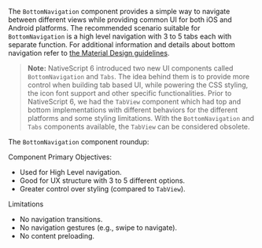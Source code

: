 The `BottomNavigation` component provides a simple way to navigate between different views while providing common UI for both iOS and Android platforms.  The recommended scenario suitable for `BottomNavigation` is a high level navigation with 3 to 5 tabs each with separate function. For additional information and details about bottom navigation refer to [the Material Design guidelines](https://material.io/design/components/bottom-navigation.html#usage).

> **Note:** NativeScript 6 introduced two new UI components called `BottomNavigation` and `Tabs`. The idea behind them is to provide more control when building tab based UI, while powering the CSS styling, the icon font support and other specific functionalities. Prior to NativeScript 6, we had the `TabView` component which had top and bottom implementations with different behaviors for the different platforms and some styling limitations. With the `BottomNavigation` and `Tabs` components available, the `TabView` can be considered obsolete.

The `BottomNavigation` component roundup:

Component Primary Objectives:
- Used for High Level navigation.
- Good for UX structure with 3 to 5 different options.
- Greater control over styling (compared to `TabView`).

Limitations 
- No navigation transitions.
- No navigation gestures (e.g., swipe to navigate).
- No content preloading.
